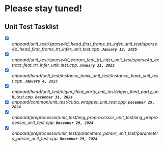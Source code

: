 # Please stay tuned!



## Unit Test Tasklist
- [X] *onboard/unit_test/sparse4d_head_first_frame_trt_infer_unit_test/sparse4d_head_first_frame_trt_infer_unit_test.cpp. **`January 12, 2025`***
- [X] *onboard/unit_test/sparse4d_extract_feat_trt_infer_unit_test/sparse4d_extract_feat_trt_infer_unit_test.cpp. **`January 11, 2025`***
- [X] *onboard/head/unit_test/instance_bank_unit_test/instance_bank_unit_test.cpp. **`January 4, 2025`***
- [X] *onboard/head/unit_test/eigen_third_party_unit_test/eigen_third_party_unit_test.cpp. **`December 31, 2024`***
- [X] *onboard/common/unit_test/cuda_wrapper_unit_test.cpp. **`December 29, 2024`***
- [X] *onboard/preprocessor/unit_test/img_preprocessor_unit_test/img_preprocessor_unit_test.cpp. **`December 29, 2024`***
- [X] *onboard/preprocessor/unit_test/parameters_parser_unit_test/parameters_parser_unit_test.cpp. **`December 29, 2024`***